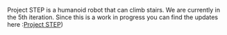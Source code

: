 Project STEP is a humanoid robot that can climb stairs. We are currently in the 5th iteration.
Since this is a work in progress you can find the updates here :[Project STEP](https://abhinavkumarak56.wixsite.com/website/copy-of-biped))


